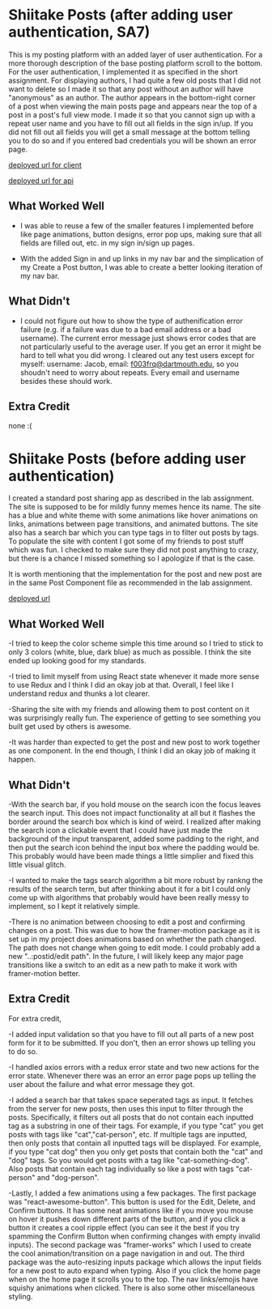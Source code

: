 # Shiitake Posts (after adding user authentication, SA7)

This is my posting platform with an added layer of user authentication. For a more thorough description of the base posting platform scroll to the bottom. For the user authentication, I implemented it as specified in the short assignment. For displaying authors, I had quite a few old posts that I did not want to delete so I made it so that any post without an author will have "anonymous" as an author. The author appears in the bottom-right corner of a post when viewing the main posts page and appears near the top of a post in a post's full view mode. I made it so that you cannot sign up with a repeat user name and you have to fill out all fields in the sign in/up. If you did not fill out all fields you will get a small message at the bottom telling you to do so and if you entered bad credentials you will be shown an error page. 

[deployed url for client](https://unruffled-nightingale-6ea4fb.netlify.app/)

[deployed url for api](https://shiitakeposts.herokuapp.com/)

## What Worked Well

- I was able to reuse a few of the smaller features I implemented before like page animations, button designs, error pop ups, making sure that all fields are filled out, etc. in my sign in/sign up pages. 

- With the added Sign in and up links in my nav bar and the simplication of my Create a Post button, I was able to create a better looking iteration of my nav bar.

## What Didn't

- I could not figure out how to show the type of authenification error failure (e.g. if a failure was due to a bad email address or a bad username). The current error message just shows error codes that are not particularly useful to the average user. If you get an error it might be hard to tell what you did wrong. I cleared out any test users except for myself: username: Jacob, email: f003frq@dartmouth.edu, so you shoudn't need to worry about repeats. Every email and username besides these should work. 

## Extra Credit

none :(

# Shiitake Posts (before adding user authentication)

I created a standard post sharing app as described in the lab assignment. The site is supposed to be for mildly funny memes hence its name. The site has a blue and white theme with some animations like hover animations on links, animations between page transitions, and animated buttons. The site also has a search bar which you can type tags in to filter out posts by tags. To populate the site with content I got some of my friends to post stuff which was fun. I checked to make sure they did not post anything to crazy, but there is a chance I missed something so I apologize if that is the case. 

It is worth mentioning that the implementation for the post and new post are in the same Post Component file as recommended in the lab assignment.

[deployed url](https://unruffled-nightingale-6ea4fb.netlify.app/)

## What Worked Well

-I tried to keep the color scheme simple this time around so I tried to stick to only 3 colors (white, blue, dark blue) as much as possible. I think the site ended up looking good for my standards.

-I tried to limit myself from using React state whenever it made more sense to use Redux and I think I did an okay job at that. Overall, I feel like I understand redux and thunks a lot clearer. 

-Sharing the site with my friends and allowing them to post content on it was surprisingly really fun. The experience of getting to see something you built get used by others is awesome.  

-It was harder than expected to get the post and new post to work together as one component. In the end though, I think I did an okay job of making it happen. 

## What Didn't

-With the search bar, if you hold mouse on the search icon the focus leaves the search input. This does not impact functionality at all but it flashes the border around the search box which is kind of weird. I realized after making the search icon a clickable event that I could have just made the background of the input transparent, added some padding to the right, and then put the search icon behind the input box where the padding would be. This probably would have been made things a little simplier and fixed this little visual glitch. 

-I wanted to make the tags search algorithm a bit more robust by rankng the results of the search term, but after thinking about it for a bit I could only come up with algorithms that probably would have been really messy to implement, so I kept it relatively simple. 

-There is no animation between choosing to edit a post and confirming changes on a post. This was due to how the framer-motion package as it is set up in my project does animations based on whether the path changed. The path does not change when going to edit mode. I could probably add a new "..:postid/edit path". In the future, I will likely keep any major page transitions like a switch to an edit as a new path to make it work with framer-motion better.

## Extra Credit

For extra credit, 

  -I added input validation so that you have to fill out all parts of a new post form for it to be submitted. If you don't, then an error shows up telling you to do so.
  
  -I handled axios errors with a redux error state and two new actions for the error state. Whenever there was an error an error page pops up telling the user about the failure and what error message they got. 
  
  -I added a search bar that takes space seperated tags as input. It fetches from the server for new posts, then uses this input to filter through the posts. Specifically, it filters out all posts that do not contain each inputted tag as a substring in one of their tags. For example, if you type "cat" you get posts with tags like "cat","cat-person", etc. If multiple tags are inputted, then only posts that contain all inputted tags will be displayed. For example, if you type "cat dog" then you only get posts that contain both the "cat" and "dog" tags. So you would get posts with a tag like "cat-something-dog". Also posts that contain each tag individually so like a post with tags "cat-person" and "dog-person".
  
  -Lastly, I added a few animations using a few packages. The first package was "react-awesome-button". This button is used for the Edit, Delete, and Confirm buttons. It has some neat animations like if you move you mouse on hover it pushes down different parts of the button, and if you click a button it creates a cool ripple effect (you can see it the best if you try spamming the Confirm Button when confirming changes with empty invalid inputs). The second package was "framer-works" which I used to create the cool animation/transition on a page navigation in and out. The third package was the auto-resizing inputs package which allows the input fields for a new post to auto expand when typing. Also if you click the home page when on the home page it scrolls you to the top. The nav links/emojis have squishy animations when clicked. There is also some other miscellaneous styling. 

